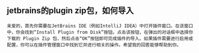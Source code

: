 ## jetbrains的plugin zip包，如何导入
```text
亲爱的，首先你需要在JetBrains IDE（例如IntelliJ IDEA）中打开插件窗口。在该窗口中，你会找到“Install Plugin from Disk”按钮。点击该按钮，在弹出的对话框中选择你下载的 Plugin Zip 包，然后点击“OK”按钮即可完成插件的导入。如果插件需要进行启用或配置，你可以在插件管理窗口中找到它并进行相关的操作。希望我的回答能够帮助到你。
```